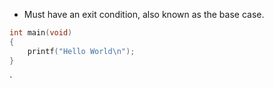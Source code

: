 - Must have an exit condition, also known as the base case.
```c
int main(void)
{
	printf("Hello World\n");
}
```
`
